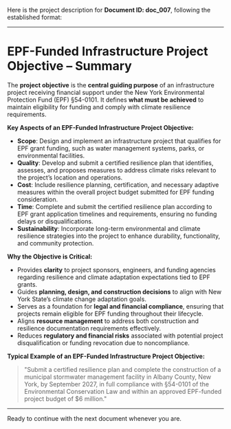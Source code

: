 Here is the project description for **Document ID: doc_007**, following the established format:

---

# **EPF-Funded Infrastructure Project Objective – Summary**

The **project objective** is the **central guiding purpose** of an infrastructure project receiving financial support under the New York Environmental Protection Fund (EPF) §54-0101. It defines **what must be achieved** to maintain eligibility for funding and comply with climate resilience requirements.

**Key Aspects of an EPF-Funded Infrastructure Project Objective:**
- **Scope**: Design and implement an infrastructure project that qualifies for EPF grant funding, such as water management systems, parks, or environmental facilities.
- **Quality**: Develop and submit a certified resilience plan that identifies, assesses, and proposes measures to address climate risks relevant to the project’s location and operations.
- **Cost**: Include resilience planning, certification, and necessary adaptive measures within the overall project budget submitted for EPF funding consideration.
- **Time**: Complete and submit the certified resilience plan according to EPF grant application timelines and requirements, ensuring no funding delays or disqualifications.
- **Sustainability**: Incorporate long-term environmental and climate resilience strategies into the project to enhance durability, functionality, and community protection.

**Why the Objective is Critical:**
- Provides **clarity** to project sponsors, engineers, and funding agencies regarding resilience and climate adaptation expectations tied to EPF grants.
- Guides **planning, design, and construction decisions** to align with New York State’s climate change adaptation goals.
- Serves as a foundation for **legal and financial compliance**, ensuring that projects remain eligible for EPF funding throughout their lifecycle.
- Aligns **resource management** to address both construction and resilience documentation requirements effectively.
- Reduces **regulatory and financial risks** associated with potential project disqualification or funding revocation due to noncompliance.

**Typical Example of an EPF-Funded Infrastructure Project Objective:**
> "Submit a certified resilience plan and complete the construction of a municipal stormwater management facility in Albany County, New York, by September 2027, in full compliance with §54-0101 of the Environmental Conservation Law and within an approved EPF-funded project budget of $6 million."

---

Ready to continue with the next document whenever you are.